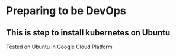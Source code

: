 # Preparing to be DevOps
## This is step to install kubernetes on Ubuntu
Tested on Ubuntu in Google Cloud Platform

